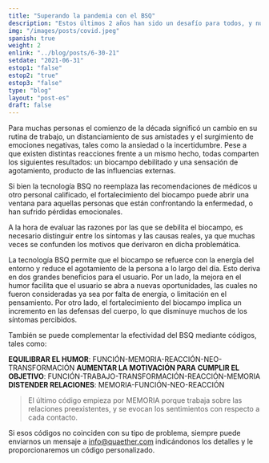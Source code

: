 ```yaml
---
title: "Superando la pandemia con el BSQ"
description: "Estos últimos 2 años han sido un desafío para todos, y nuestro objetivo es proporcionar una tecnología capaz de mantener el ánimo mientras el mundo crea una nueva normalidad. "
img: "/images/posts/covid.jpeg"
spanish: true
weight: 2
enlink: "../blog/posts/6-30-21"
setdate: "2021-06-31"
estop1: "false"
estop2: "true"
estop3: "false"
type: "blog"
layout: "post-es"
draft: false
---
```


Para muchas personas el comienzo de la década significó un cambio en su rutina de trabajo, un distanciamiento de sus amistades y el surgimiento de emociones negativas, tales como la ansiedad o la incertidumbre. Pese a que existen distintas reacciones frente a un mismo hecho, todas comparten los siguientes resultados: un biocampo debilitado y una sensación de agotamiento, producto de las influencias externas.

Si bien la tecnología BSQ no reemplaza las recomendaciones de médicos u otro personal calificado, el fortalecimiento del biocampo puede abrir una ventana para aquellas personas que están confrontando la enfermedad, o han sufrido pérdidas emocionales.

A la hora de evaluar las razones por las que se debilita el biocampo, es necesario distinguir entre los síntomas y las causas reales, ya que muchas veces se confunden los motivos que derivaron en dicha problemática.

La tecnología BSQ permite que el biocampo se refuerce con la energía del entorno y reduce el agotamiento de la persona a lo largo del día. Esto deriva en dos grandes beneficios para el usuario. Por un lado, la mejora en el humor facilita que el usuario se abra a nuevas oportunidades, las cuales no fueron consideradas ya sea por falta de energía, o limitación en el pensamiento. Por otro lado, el fortalecimiento del biocampo implica un incremento en las defensas del cuerpo, lo que disminuye muchos de los síntomas percibidos.

También se puede complementar la efectividad del BSQ mediante códigos, tales como:

**EQUILIBRAR EL HUMOR**: FUNCIÓN-MEMORIA-REACCIÓN-NEO-TRANSFORMACIÓN
**AUMENTAR LA MOTIVACIÓN PARA CUMPLIR EL OBJETIVO**: FUNCIÓN-TRABAJO-TRANSFORMACIÓN-REACCIÓN-MEMORIA
**DISTENDER RELACIONES**: MEMORIA-FUNCIÓN-NEO-REACCIÓN

>El último código empieza por MEMORIA porque trabaja sobre las relaciones preexistentes, y se evocan los sentimientos con respecto a cada contacto.

Si esos códigos no coinciden con su tipo de problema, siempre puede enviarnos un mensaje a info@quaether.com indicándonos los detalles y le proporcionaremos un código personalizado.
